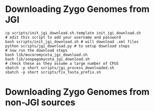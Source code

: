 # Downloading Zygo Genomes from JGI

```
cp scripts/init_jgi_download.sh.template init_jgi_download.sh
# edit this script to add your username and password
bash scripts/init_jgi_download.sh # will download .xml files
python scripts/jgi_download.py # to setup download steps
# now run the download steps
bash lib/mucoromycota_jgi_download.sh
bash lib/zoopagomycota_jgi_download.sh
# check these as they assume a large number of CPUS
sbatch -p short scripts/jgi_process_downloaded.sh
sbatch -p short scripts/fix_fasta_prefix.sh
```

# Downloading Zygo Genomes from  non-JGI sources

